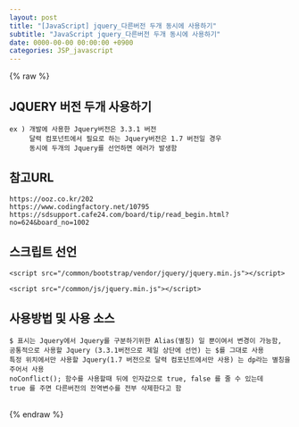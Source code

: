 ```yaml
---  
layout: post  
title: "[JavaScript] jquery_다른버전 두개 동시에 사용하기"  
subtitle: "JavaScript jquery_다른버전 두개 동시에 사용하기"  
date: 0000-00-00 00:00:00 +0900  
categories: JSP_javascript  
---  
```

{% raw %}  
## JQUERY 버전 두개 사용하기  
	ex ) 개발에 사용한 Jquery버전은 3.3.1 버전  
		 달력 컴포넌트에서 필요로 하는 Jquery버전은 1.7 버전일 경우  
		 동시에 두개의 Jquery를 선언하면 에러가 발생함  
  
## 참고URL  
	https://ooz.co.kr/202  
	https://www.codingfactory.net/10795  
	https://sdsupport.cafe24.com/board/tip/read_begin.html?no=624&board_no=1002  
  
## 스크립트 선언  
  
	<script src="/common/bootstrap/vendor/jquery/jquery.min.js"></script>  
  
	<script src="/common/js/jquery.min.js"></script>  
  
## 사용방법 및 사용 소스  
	$ 표시는 Jquery에서 Jquery를 구분하기위한 Alias(별칭) 일 뿐이여서 변경이 가능함,  
	공통적으로 사용할 Jquery (3.3.1버전으로 제일 상단에 선언) 는 $를 그대로 사용  
	특정 위치에서만 사용할 Jquery(1.7 버전으로 달력 컴포넌트에서만 사용) 는 dp라는 별칭을 주어서 사용  
	noConflict(); 함수를 사용할때 뒤에 인자값으로 true, false 를 줄 수 있는데  
	true 를 주면 다른버전의 전역변수를 전부 삭제한다고 함  
  
<script>  
    //1.7버전의 Jquery는 dp라는 별칭으로 사용하기위해 선언  
    var dp = jQuery.noConflict();  
  
    dp(function() {  
        dp("##startLogCalendar").datepicker({  
		.....  
  
		});  
  
        dp("##endLogCalendar").datepicker({  
		.....  
        });  
    });  
  
    function test(){  
        console.log(dp("##startLogCalendar").val());  
        console.log(dp("##endLogCalendar").val());  
        console.log(dp("##searchColumn").val());  
        console.log(dp("##searchValue").val());  
  
    }  
</script>  
  
<script>  
  
    $(function () {  
        getsmaccessLogList();  
    });  
</script>  
  
                                                                                                                                                                                                                                                                                                                                                                                                                                                                                                                                                                                                                                                                                                                                                                                                                                                                                                                                                                                                                                                                                                                                                                                 
{% endraw %}